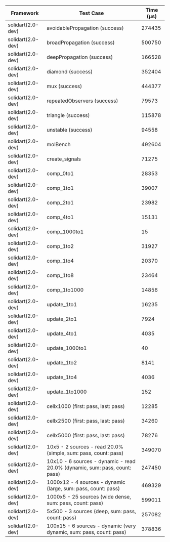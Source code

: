 | Framework | Test Case | Time (μs) |
| --- | --- | --- |
| solidart(2.0-dev) | avoidablePropagation (success) | 274435 |
| solidart(2.0-dev) | broadPropagation (success) | 500750 |
| solidart(2.0-dev) | deepPropagation (success) | 166528 |
| solidart(2.0-dev) | diamond (success) | 352404 |
| solidart(2.0-dev) | mux (success) | 444377 |
| solidart(2.0-dev) | repeatedObservers (success) | 79573 |
| solidart(2.0-dev) | triangle (success) | 115878 |
| solidart(2.0-dev) | unstable (success) | 94558 |
| solidart(2.0-dev) | molBench | 492604 |
| solidart(2.0-dev) | create_signals | 71275 |
| solidart(2.0-dev) | comp_0to1 | 28353 |
| solidart(2.0-dev) | comp_1to1 | 39007 |
| solidart(2.0-dev) | comp_2to1 | 23982 |
| solidart(2.0-dev) | comp_4to1 | 15131 |
| solidart(2.0-dev) | comp_1000to1 | 15 |
| solidart(2.0-dev) | comp_1to2 | 31927 |
| solidart(2.0-dev) | comp_1to4 | 20370 |
| solidart(2.0-dev) | comp_1to8 | 23464 |
| solidart(2.0-dev) | comp_1to1000 | 14856 |
| solidart(2.0-dev) | update_1to1 | 16235 |
| solidart(2.0-dev) | update_2to1 | 7924 |
| solidart(2.0-dev) | update_4to1 | 4035 |
| solidart(2.0-dev) | update_1000to1 | 40 |
| solidart(2.0-dev) | update_1to2 | 8141 |
| solidart(2.0-dev) | update_1to4 | 4036 |
| solidart(2.0-dev) | update_1to1000 | 152 |
| solidart(2.0-dev) | cellx1000 (first: pass, last: pass) | 12285 |
| solidart(2.0-dev) | cellx2500 (first: pass, last: pass) | 34260 |
| solidart(2.0-dev) | cellx5000 (first: pass, last: pass) | 78276 |
| solidart(2.0-dev) | 10x5 - 2 sources - read 20.0% (simple, sum: pass, count: pass) | 349070 |
| solidart(2.0-dev) | 10x10 - 6 sources - dynamic - read 20.0% (dynamic, sum: pass, count: pass) | 247450 |
| solidart(2.0-dev) | 1000x12 - 4 sources - dynamic (large, sum: pass, count: pass) | 469329 |
| solidart(2.0-dev) | 1000x5 - 25 sources (wide dense, sum: pass, count: pass) | 599011 |
| solidart(2.0-dev) | 5x500 - 3 sources (deep, sum: pass, count: pass) | 257082 |
| solidart(2.0-dev) | 100x15 - 6 sources - dynamic (very dynamic, sum: pass, count: pass) | 378836 |
